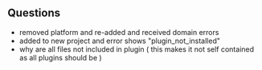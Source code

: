 ## Questions

* removed platform and re-added and received domain errors
* added to new project and error shows "plugin_not_installed"
* why are all files not included in plugin ( this makes it not self contained as all plugins should be )